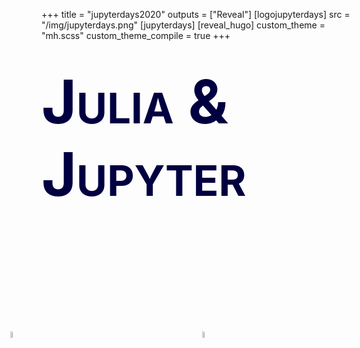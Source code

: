+++
title = "jupyterdays2020"
outputs = ["Reveal"]
[logojupyterdays]
src = "/img/jupyterdays.png"
[jupyterdays]
[reveal_hugo]
custom_theme = "mh.scss"
custom_theme_compile = true
+++


# <div style="color: #000041; font-size: 6.0rem; font-variant: small-caps">Julia & Jupyter</div>

<img src="/img/jl_dots.png" style="position: absolute; top: 14.5%; left: 18.5%; width: 5%;">
<img src="/img/jupyter_logo.svg.png" style="position: absolute; top: 14.5%; left: 50.5%; width: 5%;">
